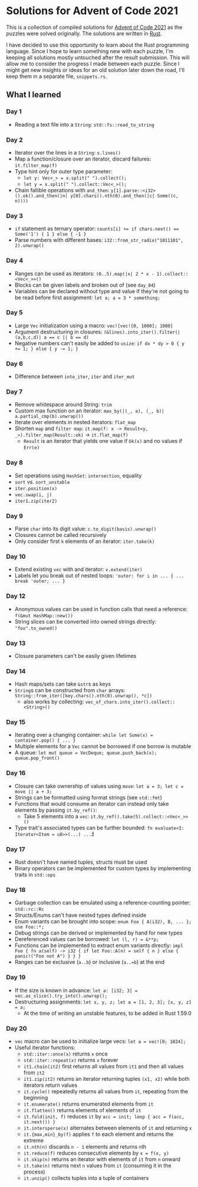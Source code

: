 # Solutions for Advent of Code 2021

This is a collection of compiled solutions for [Advent of Code 2021](https://adventofcode.com/) as the puzzles were solved originally.
The solutions are written in [Rust](https://www.rust-lang.org/).

I have decided to use this opportunity to learn about the Rust programming language.
Since I hope to learn something new with each puzzle, I'm keeping all solutions mostly untouched after the result submission.
This will allow me to consider the progress I made between each puzzle.
Since I might get new insights or ideas for an old solution later down the road, I'll keep them in a separate file, `snippets.rs`.

## What I learned

### Day 1
- Reading a text file into a `String`: `std::fs::read_to_string`

### Day 2
- Iterator over the lines in a `String`: `s.lines()`
- Map a function/closure over an iterator, discard failures: `it.filter_map(f)`
- Type hint only for outer type parameter:
  - `let y: Vec<_> = x.split(" ").collect();`
  - `let y = x.split(" ").collect::Vec<_>();`
- Chain fallible operations with `and_then`:
  `y[1].parse::<i32>().ok().and_then(|n| y[0].chars().nth(0).and_then(|c| Some((c, n))))`

### Day 3
- `if` statement as ternary operator:
  `counts[i] += if chars.next() == Some('1') { 1 } else { -1 }`
- Parse numbers with different bases: `i32::from_str_radix("1011101", 2).unwrap()`

### Day 4
- Ranges can be used as iterators: `(0..5).map(|x| 2 * x - 1).collect::<Vec<_>>()`
- Blocks can be given labels and broken out of (see `day_04`)
- Variables can be declared without type and value if they're not going to be read before first assignment: `let a; a = 3 * something;`

### Day 5
- Large `Vec` initialization using a macro: `vec![vec![0, 1000]; 1000]`
- Argument destructuring in closures: `(&lines).into_iter().filter(|(a,b,c,d)| a == c || b == d)`
- Negative numbers can't easily be added to `usize`: `if dx * dy > 0 { y += 1; } else { y -= 1; }`

### Day 6
- Difference between `into_iter`, `iter` and `iter_mut`

### Day 7
- Remove whitespace around String: `trim`
- Custom max function on an iterator: `max_by(|(_, a), (_, b)| a.partial_cmp(b).unwrap())`
- Iterate over elements in nested iterators: `flat_map`
- Shorten `map` and `filter map`: `it.map(f: x -> Result<y, _>).filter_map(Result::ok)` → `it.flat_map(f)`
  - `Result` is an iterator that yields one value if `Ok(x)` and no values if `Err(e)`

### Day 8
- Set operations using `HashSet`: `intersection`, equality
- `sort` vs. `sort_unstable`
- `iter.position(x)`
- `vec.swap(i, j)`
- `iter1.zip(iter2)`

### Day 9
- Parse `char` into its digit value: `c.to_digit(basis).unwrap()`
- Closures cannot be called recursively
- Only consider first `k` elements of an iterator: `iter.take(k)`

### Day 10
- Extend existing `vec` with and iterator: `v.extend(iter)`
- Labels let you break out of nested loops: `'outer: for i in ... { ... break 'outer; ... }`

### Day 12
- Anonymous values can be used in function calls that need a reference: `f(&mut HashMap::new())`
- String slices can be converted into owned strings directly: `"foo".to_owned()`

### Day 13
- Closure parameters can't be easily given lifetimes

### Day 14
- Hash maps/sets can take `&str`s as keys
- `String`s can be constructed from `char` arrays: `String::from_iter([key.chars().nth(0).unwrap(), *c])`
  - also works by collecting: `vec_of_chars.into_iter().collect::<String>()`

### Day 15
- Iterating over a changing container: `while let Some(x) = container.pop() { ... }`
- Multiple elements for a `Vec` cannot be borrowed if one borrow is mutable
- A queue: `let mut queue = VecDeque; queue.push_back(x); queue.pop_front()`

### Day 16
- Closure can take ownership of values using `move`: `let a = 3; let c = move || a + 3;`
- Strings can be formatted using format strings (see `std::fmt`)
- Functions that would consume an iterator can instead only take elements by passing `it.by_ref()`:
  - Take 5 elements into a `vec`: `it.by_ref().take(5).collect::<Vec<_>>()`
- Type trait's associated types can be further bounded: `fn evaluate<I: Iterator<Item = u8>>(...) ...`ž

### Day 17
- Rust doesn't have named tuples, structs must be used
- Binary operators can be implemented for custom types by implementing traits in `std::ops`

### Day 18
- Garbage collection can be emulated using a reference-counting pointer: `std::rc::Rc`
- Structs/Enums can't have nested types defined inside
- Enum variants can be brought into scope: `enum Foo { A(i32), B, ... }; use Foo::*;`
- Debug strings can be derived or implemented by hand for new types
- Dereferenced values can be borrowed: `let (l, r) = &**p;`
- Functions can be implemented to extract enum variants directly: `impl Foo { fn a(self) -> i32 { if let Foo::A(n) = self { n } else { panic!("Foo not A") } } }`
- Ranges can be exclusive (`a..b`) or inclusive (`a..=b`) at the end

### Day 19
- If the size is known in advance: `let a: [i32; 3] = vec.as_slice().try_into().unwrap();`
- Destructuring assignments: `let x, y, z; let a = [1, 2, 3]; [x, y, z] = a;`
  - At the time of writing an unstable features, to be added in Rust 1.59.0

### Day 20
- `vec` macro can be used to initialize large vecs: `let a = vec![0; 1024];`
- Useful iterator functions:
  - `std::iter::once(x)` returns `x` once
  - `std::iter::repeat(x)` returns `x` forever
  - `it1.chain(it2)` first returns all values from `it1` and then all values from `it2`
  - `it1.zip(it2)` returns an iterator returning tuples `(x1, x2)` while both iterators return values
  - `it.cycle()` repeatedly returns all values from `it`, repeating from the beginning
  - `it.enumerate()` returns enumerated elements from `it`
  - `it.flatten()` returns elements of elements of `it`
  - `it.fold(init, f)` reduces `it` by `acc = init; loop { acc = f(acc, it.next()) }`
  - `it.intersperse(x)` alternates between elements of `it` and returning `x`
  - `it.{max,min}_by(f)` applies `f` to each element and returns the extreme
  - `it.nth(n)` discards `n - 1` elements and returns `n`th
  - `it.reduce(f)` reduces consecutive elements by `x = f(x, y)`
  - `it.skip(n)` returns an iterator with elements of `it` from `n` onward
  - `it.take(n)` returns next `n` values from `it` (consuming it in the process)
  - `it.unzip()` collects tuples into a tuple of containers